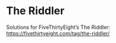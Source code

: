 # The Riddler

Solutions for FiveThirtyEight’s The Riddler: https://fivethirtyeight.com/tag/the-riddler/